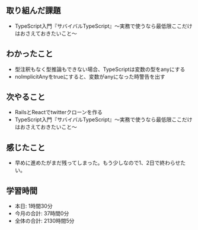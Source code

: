 ## 取り組んだ課題
- TypeScript入門『サバイバルTypeScript』〜実務で使うなら最低限ここだけはおさえておきたいこと〜
## わかったこと
- 型注釈もなく型推論もできない場合、TypeScriptは変数の型をanyにする
- noImplicitAnyをtrueにすると、変数がanyになった時警告を出す
## 次やること
- RailsとReactでtwitterクローンを作る
- TypeScript入門『サバイバルTypeScript』〜実務で使うなら最低限ここだけはおさえておきたいこと〜
## 感じたこと
- 早めに進めたがまだ残ってしまった。もう少しなので1、2日で終わらせたい。
## 学習時間
- 本日: 1時間30分
- 今月の合計: 37時間0分
- 全体の合計: 2130時間5分

